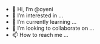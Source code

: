 - 👋 Hi, I’m @oyeni
- 👀 I’m interested in ...
- 🌱 I’m currently learning ...
- 💞️ I’m looking to collaborate on ...
- 📫 How to reach me ...

<!---
oyeni/oyeni is a ✨ special ✨ repository because its `README.md` (this file) appears on your GitHub profile.
You can click the Preview link to take a look at your changes.
--->
